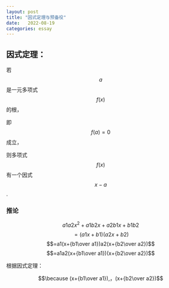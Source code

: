 ```yaml
---
layout: post
title: "因式定理与预备役"
date:   2022-08-19
categories: essay
---
```


## 因式定理：

若 $$a$$ 是一元多项式 $$f(x)$$ 的根，

即 $$f(a)=0$$ 成立，

则多项式 $$f(x)$$ 有一个因式 $$x-a$$.

### 推论

$$a1a2x^2+a1b2x+a2b1x+b1b2$$
$$=(a1x+b1)(a2x+b2)$$
$$=a1(x+{b1\over a1})a2(x+{b2\over a2})$$
$$=a1a2(x+{b1\over a1})(x+{b2\over a2})$$

根据因式定理：

$$\because (x+{b1\over a1}),，(x+{b2\over a2})$$